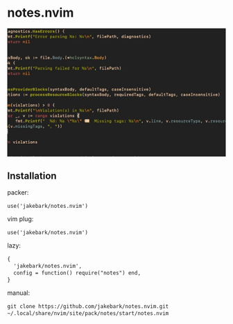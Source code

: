 # notes.nvim


<img src="./img/demo.gif" width="650">

## Installation

packer:
```
use('jakebark/notes.nvim')
```
vim plug:
```
use('jakebark/notes.nvim')
```
lazy:
```
{
  'jakebark/notes.nvim',
  config = function() require("notes") end,
}
```
manual:
```
git clone https://github.com/jakebark/notes.nvim.git ~/.local/share/nvim/site/pack/notes/start/notes.nvim
```


